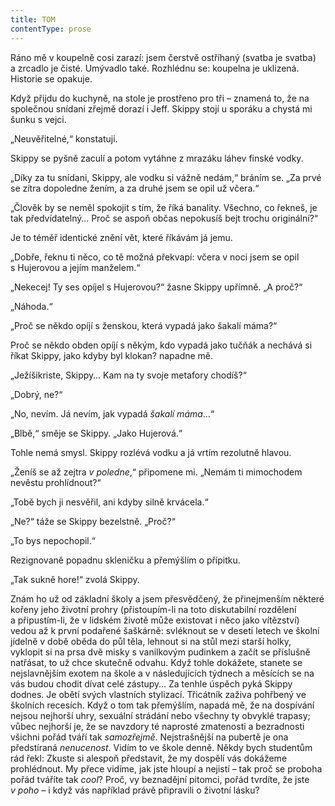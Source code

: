 ```yaml
---
title: TOM
contentType: prose
---
```


Ráno mě v koupelně cosi zarazí: jsem čerstvě ostříhaný (svatba je svatba) a zrcadlo je čisté. Umývadlo také. Rozhlédnu se: koupelna je uklizená. Historie se opakuje.

Když přijdu do kuchyně, na stole je prostřeno pro tři – znamená to, že na společnou snídani zřejmě dorazí i Jeff. Skippy stojí u sporáku a chystá mi šunku s vejci.

„Neuvěřitelné,“ konstatuji.

Skippy se pyšně zaculí a potom vytáhne z mrazáku láhev finské vodky.

„Díky za tu snídani, Skippy, ale vodku si vážně nedám,“ bráním se. „Za prvé se zítra dopoledne žením, a za druhé jsem se opil už včera.“

„Člověk by se neměl spokojit s tím, že říká banality. Všechno, co řekneš, je tak předvídatelný… Proč se aspoň občas nepokusíš bejt trochu originální?“

Je to téměř identické znění vět, které říkávám já jemu.

„Dobře, řeknu ti něco, co tě možná překvapí: včera v noci jsem se opil s Hujerovou a jejím manželem.“

„Nekecej! Ty ses opíjel s Hujerovou?“ žasne Skippy upřímně. „A proč?“

„Náhoda.“

„Proč se někdo opíjí s ženskou, která vypadá jako šakalí máma?“

Proč se někdo obden opíjí s někým, kdo vypadá jako tučňák a nechává si říkat Skippy, jako kdyby byl klokan? napadne mě.

„Ježíšikriste, Skippy… Kam na ty svoje metafory chodíš?“

„Dobrý, ne?“

„No, nevím. Já nevím, jak vypadá _šakalí máma_…“

„Blbě,“ směje se Skippy. „Jako Hujerová.“

Tohle nemá smysl. Skippy rozlévá vodku a já vrtím rezolutně hlavou.

„Ženíš se až zejtra _v poledne_,“ připomene mi. „Nemám ti mimochodem nevěstu prohlídnout?“

„Tobě bych ji nesvěřil, ani kdyby silně krvácela.“

„Ne?“ táže se Skippy bezelstně. „Proč?“

„To bys nepochopil.“

Rezignovaně popadnu skleničku a přemýšlím o přípitku.

„Tak sukně hore!“ zvolá Skippy.

Znám ho už od základní školy a jsem přesvědčený, že přinejmenším některé kořeny jeho životní prohry (přistoupím-li na toto diskutabilní rozdělení a připustím-li, že v lidském životě může existovat i něco jako vítězství) vedou až k první podařené šaškárně: svléknout se v deseti letech ve školní jídelně v době oběda do půl těla, lehnout si na stůl mezi starší holky, vyklopit si na prsa dvě misky s vanilkovým pudinkem a začít se příslušně natřásat, to už chce skutečně odvahu. Když tohle dokážete, stanete se nejslavnějším exotem na škole a v následujících týdnech a měsících se na vás budou chodit dívat celé zástupy… Za tenhle úspěch pyká Skippy dodnes. Je obětí svých vlastních stylizací. Třicátník zaživa pohřbený ve školních recesích. Když o tom tak přemýšlím, napadá mě, že na dospívání nejsou nejhorší uhry, sexuální strádání nebo všechny ty obvyklé trapasy; vůbec nejhorší je, že se navzdory té naprosté zmatenosti a bezradnosti všichni pořád tváří tak _samozřejmě_. Nejstrašnější na pubertě je ona předstíraná _nenucenost_. Vidím to ve škole denně. Někdy bych studentům rád řekl: Zkuste si alespoň představit, že my dospělí vás dokážeme prohlédnout. My přece vidíme, jak jste hloupí a nejistí – tak proč se proboha pořád tváříte tak _cool_? Proč, vy beznadějní pitomci, pořád tvrdíte, že jste _v poho_ – i když vás například právě připravili o životní lásku?
